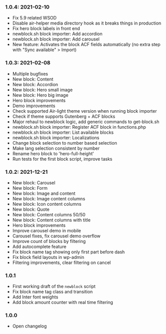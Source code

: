 ### 1.0.4: 2021-02-10

* Fix 5.9 related WSOD
* Disable air-helper media directory hook as it breaks things in production
* Fix hero block labels in front end
* newblock.sh block importer: Add accordion
* newblock.sh block importer: Add carousel
* New feature: Activates the block ACF fields automatically (no extra step with "Sync available" > Import)

### 1.0.3: 2021-02-08

* Multiple bugfixes
* New block: Content
* New block: Accordion
* New block: Hero small image
* New block: Hero big image
* Hero block improvements
* Demo improvements 
* Check supported Air-light theme version when running block importer
* Check if theme supports Gutenberg + ACF blocks
* Major rehaul to newblock logic, add generic commands to get-block.sh
* newblock.sh block importer: Register ACF block in functions.php
* newblock.sh block importer: List available blocks
* newblock.sh block importer: Localizations
* Change block selection to number based selection
* Make lang selection consistent by number
* Rename hero block to 'hero-full-height'
* Run tests for the first block script, improve tasks

### 1.0.2: 2021-12-21

* New block: Carousel
* New block: Form
* New block: Image and content
* New block: Image content columns
* New block: Icon content columns
* New block: Quote
* New block: Content columns 50/50
* New block: Content columns with title
* Hero block improvements
* Improve carousel demo in mobile
* Carousel fixes, fix carousel demo overflow
* Improve count of blocks by filtering
* Add autocomplete feature
* Fix block name tag showing only first part before dash
* Fix block field layouts in wp-admin
* Filtering improvements, clear filtering on cancel

### 1.0.1

* First working draft of the `newblock` script
* Fix block name tag class and transition
* Add Inter font weights
* Add block amount counter with real time filtering

### 1.0.0

* Open changelog